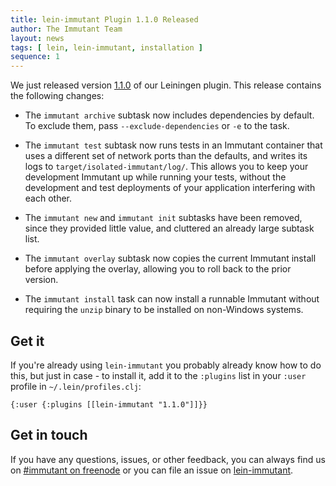 ```yaml
---
title: lein-immutant Plugin 1.1.0 Released
author: The Immutant Team
layout: news
tags: [ lein, lein-immutant, installation ]
sequence: 1
---
```


We just released version [1.1.0](https://clojars.org/lein-immutant) of
our Leiningen plugin. This release contains the following changes:

* The `immutant archive` subtask now includes dependencies by
  default. To exclude them, pass `--exclude-dependencies` or `-e` to
  the task.

* The `immutant test` subtask now runs tests in an Immutant container
  that uses a different set of network ports than the defaults, and
  writes its logs to `target/isolated-immutant/log/`. This allows you
  to keep your development Immutant up while running your tests,
  without the development and test deployments of your application
  interfering with each other.

* The `immutant new` and `immutant init` subtasks have been removed,
  since they provided little value, and cluttered an already large
  subtask list.

* The `immutant overlay` subtask now copies the current Immutant
  install before applying the overlay, allowing you to roll back to
  the prior version.
  
* The `immutant install` task can now install a runnable Immutant
  without requiring the `unzip` binary to be installed on non-Windows
  systems.

## Get it

If you're already using `lein-immutant` you probably already know how
to do this, but just in case - to install it, add it to the `:plugins`
list in your `:user` profile in `~/.lein/profiles.clj`:

    {:user {:plugins [[lein-immutant "1.1.0"]]}}

## Get in touch

If you have any questions, issues, or other feedback, you can always
find us on [#immutant on freenode](/community/) or you can file an
issue on
[lein-immutant](https://github.com/immutant/lein-immutant/issues).

